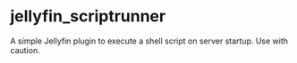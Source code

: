 # jellyfin_scriptrunner
A simple Jellyfin plugin to execute a shell script on server startup. Use with caution.
